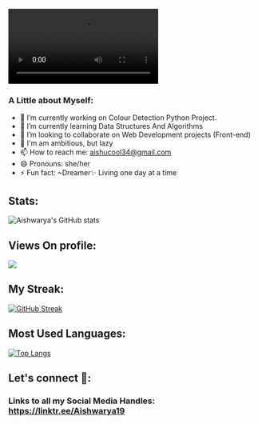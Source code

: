 ![Video](https://github.com/aishu19-dotcom/aishu19-dotcom/blob/master/Profile.mp4) 
### A Little about Myself:

- 🔭 I’m currently working on Colour Detection Python Project.
- 🌱 I’m currently learning Data Structures And Algorithms
- 👯 I’m looking to collaborate on Web Development projects (Front-end)
- 👩 I'm am ambitious, but lazy
- 📫 How to reach me: aishucool34@gmail.com
- 😄 Pronouns: she/her
- ⚡ Fun fact: ~Dreamer✨
               Living one day at a time

## Stats:
![Aishwarya's GitHub stats](https://github-readme-stats.vercel.app/api?username=aishu19-dotcom&show_icons=true&theme=radical)

## Views On profile:
![](https://komarev.com/ghpvc/?username=aishu19-dotcom&color=orange)

## My Streak:
[![GitHub Streak](http://github-readme-streak-stats.herokuapp.com?user=aishu19-dotcom)](https://git.io/streak-stats)

## Most Used Languages:
[![Top Langs](https://github-readme-stats.vercel.app/api/top-langs/?username=aishu19-dotcom&layout=compact)](https://github.com/anuraghazra/github-readme-stats)

## Let's connect 🤝:
### Links to all my Social Media Handles: https://linktr.ee/Aishwarya19
